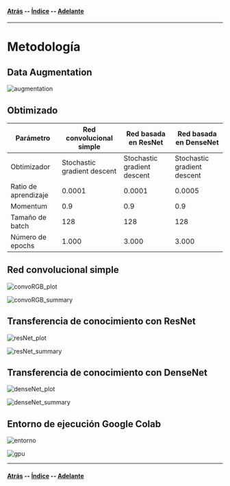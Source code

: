 #### [Atrás](introduccion.md) -- [Índice](index.md) -- [Adelante](datos.md)
***

# Metodología

## Data Augmentation

![augmentation](metodologia/augmentation.png)

## Obtimizado

| Parámetro | Red convolucional simple | Red basada en ResNet| Red basada en DenseNet |
| ------------- | ------------- | ------------- | ------------- |
| Obtimizador | Stochastic gradient descent | Stochastic gradient descent | Stochastic gradient descent |
| Ratio de aprendizaje | 0.0001 | 0.0001 | 0.0005 |
| Momentum | 0.9 | 0.9 | 0.9 |
| Tamaño de batch | 128 | 128 | 128 |
| Número de epochs | 1.000 | 3.000 | 3.000 |

## Red convolucional simple

![convoRGB_plot](convoRGB/convoRGB_plot.png)

![convoRGB_summary](convoRGB/convoRGB_summary.png)


## Transferencia de conocimiento con ResNet

![resNet_plot](resNet/resNet_plot.png)

![resNet_summary](resNet/resNet_summary.png)


## Transferencia de conocimiento con DenseNet

![denseNet_plot](denseNet/denseNet_plot.png)

![denseNet_summary](denseNet/denseNet_summary.png)


## Entorno de ejecución Google Colab

![entorno](colab/entorno.png)

![gpu](colab/gpu.png)

***
#### [Atrás](introduccion.md) -- [Índice](index.md) -- [Adelante](datos.md)
